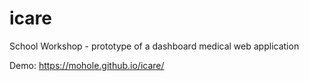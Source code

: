 # icare
School Workshop - prototype of a dashboard medical web application

Demo: https://mohole.github.io/icare/
